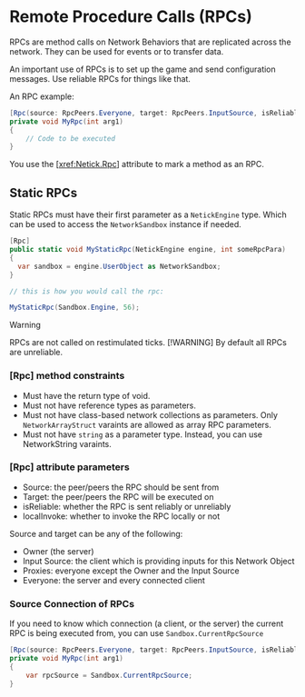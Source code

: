 # Remote Procedure Calls (RPCs)

RPCs are method calls on Network Behaviors that are replicated across the network. They can be used for events or to transfer data.

An important use of RPCs is to set up the game and send configuration messages. Use reliable RPCs for things like that.

An RPC example:

```csharp
[Rpc(source: RpcPeers.Everyone, target: RpcPeers.InputSource, isReliable: true, localInvoke: false)]
private void MyRpc(int arg1)
{
    // Code to be executed
}
```

You use the [<xref:Netick.Rpc>] attribute to mark a method as an RPC.

## Static RPCs

Static RPCs must have their first parameter as a `NetickEngine` type. Which can be used to access the `NetworkSandbox` instance if needed. 

```csharp
[Rpc]
public static void MyStaticRpc(NetickEngine engine, int someRpcPara)
{
  var sandbox = engine.UserObject as NetworkSandbox;
}

// this is how you would call the rpc:

MyStaticRpc(Sandbox.Engine, 56);
```

> [!WARNING]
> RPCs are not called on restimulated ticks.
> [!WARNING]
> By default all RPCs are unreliable.

### [Rpc] method constraints

- Must have the return type of void.
- Must not have reference types as parameters.
- Must not have class-based network collections as parameters. Only `NetworkArrayStruct` varaints are allowed as array RPC parameters. 
- Must not have `string` as a parameter type. Instead, you can use NetworkString varaints.

### [Rpc] attribute parameters

- Source: the peer/peers the RPC should be sent from
- Target: the peer/peers the RPC will be executed on
- isReliable: whether the RPC is sent reliably or unreliably
- localInvoke: whether to invoke the RPC locally or not

Source and target can be any of the following:

- Owner (the server)
- Input Source: the client which is providing inputs for this Network Object
- Proxies: everyone except the Owner and the Input Source
- Everyone: the server and every connected client

### Source Connection of RPCs

If you need to know which connection (a client, or the server) the current RPC is being executed from, you can use `Sandbox.CurrentRpcSource`

```csharp
[Rpc(source: RpcPeers.Everyone, target: RpcPeers.InputSource, isReliable: true, localInvoke: false)]
private void MyRpc(int arg1)
{
    var rpcSource = Sandbox.CurrentRpcSource;
}
```
